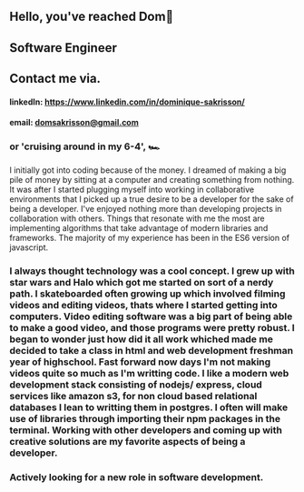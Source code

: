 ## Hello, you've reached Dom👋
## Software Engineer


## Contact me via.
#### linkedIn: https://www.linkedin.com/in/dominique-sakrisson/
#### email: domsakrisson@gmail.com


  
### or 'cruising around in my 6-4',  🏎


I initially got into coding because of the money. I dreamed of making a big pile of money by sitting at a computer and creating something from nothing. It was after I started plugging myself into working in collaborative environments that I picked up a true desire to be a developer for the sake of being a developer. I've enjoyed nothing more than developing projects in collaboration with others. Things that resonate with me the most are implementing algorithms that take advantage of modern libraries and frameworks. The majority of my experience has been in the ES6 version of javascript. 


 ### I always thought technology was a cool concept. I grew up with star wars and Halo which got me started on sort of a nerdy path. I skateboarded often growing up which involved filming videos and editing videos, thats where I started getting into computers. Video editing software was a big part of being able to make a good video, and those programs were pretty robust. I began to wonder just how did it all work whiched made me decided to take a class in html and web development freshman year of highschool. Fast forward now days I'm not making videos quite so much as I'm writting code. I like a modern web development stack consisting of nodejs/ express, cloud services like amazon s3, for non cloud based relational databases I lean to writting them in postgres. I often will make use of libraries through importing their npm packages in the terminal. Working with other developers and coming up with creative solutions are my favorite aspects of being a developer.
### Actively looking for a new role in software development. 
